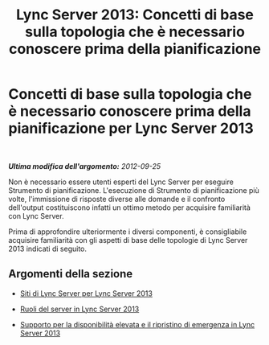 ﻿---
title: 'Lync Server 2013: Concetti di base sulla topologia che è necessario conoscere prima della pianificazione'
TOCTitle: Concetti di base sulla topologia che è necessario conoscere prima della pianificazione
ms:assetid: 7376306b-1b80-4776-9261-aa545abb08c6
ms:mtpsurl: https://technet.microsoft.com/it-it/library/Gg398552(v=OCS.15)
ms:contentKeyID: 49300974
ms.date: 08/24/2015
mtps_version: v=OCS.15
ms.translationtype: HT
---

# Concetti di base sulla topologia che è necessario conoscere prima della pianificazione per Lync Server 2013

 

_**Ultima modifica dell'argomento:** 2012-09-25_

Non è necessario essere utenti esperti del Lync Server per eseguire Strumento di pianificazione. L'esecuzione di Strumento di pianificazione più volte, l'immissione di risposte diverse alle domande e il confronto dell'output costituiscono infatti un ottimo metodo per acquisire familiarità con Lync Server.

Prima di approfondire ulteriormente i diversi componenti, è consigliabile acquisire familiarità con gli aspetti di base delle topologie di Lync Server 2013 indicati di seguito.

## Argomenti della sezione

  - [Siti di Lync Server per Lync Server 2013](lync-server-2013-sites.md)

  - [Ruoli del server in Lync Server 2013](lync-server-2013-server-roles.md)

  - [Supporto per la disponibilità elevata e il ripristino di emergenza in Lync Server 2013](lync-server-2013-high-availability-and-disaster-recovery-support.md)

